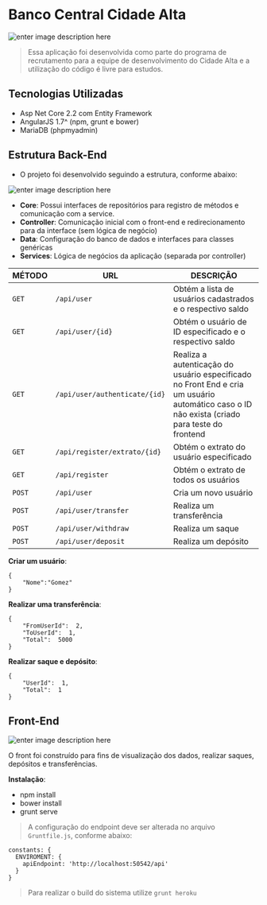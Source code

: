 # Banco Central Cidade Alta


![enter image description here](https://i.imgur.com/lvyxXWP.png)


> Essa aplicação foi desenvolvida como parte do programa de recrutamento para a equipe de desenvolvimento do Cidade Alta e a utilização do código é livre para estudos.

## Tecnologias Utilizadas

 - Asp Net Core 2.2 com Entity Framework
 - AngularJS 1.7^ (npm, grunt e bower)
 - MariaDB (phpmyadmin)

## Estrutura Back-End

 - O projeto foi desenvolvido seguindo a estrutura, conforme abaixo:
 
 ![enter image description here](https://i.imgur.com/ZqFpGIT.png)
 
 - **Core**: Possui interfaces de repositórios para registro de métodos e comunicação com a service.
 - **Controller**: Comunicação inicial com o front-end e redirecionamento para da interface (sem lógica de negócio)
 - **Data**: Configuração do banco de dados e interfaces para classes genéricas
 - **Services**: Lógica de negócios da aplicação (separada por controller)

|     MÉTODO           |     URL           |DESCRIÇÃO|
|----------------|----------------|-------------------------------|
| `GET` |`/api/user` |      Obtém a lista de usuários cadastrados e o respectivo saldo     |
|`GET`|`/api/user/{id}` |      Obtém o usuário de ID especificado e o respectivo saldo     |
|`GET`|`/api/user/authenticate/{id}` |      Realiza a autenticação do usuário especificado no Front End e cria um usuário automático caso o ID não exista (criado para teste do frontend     |
|`GET`|`/api/register/extrato/{id}` |      Obtém o extrato do usuário especificado     |
|`GET`|`/api/register` |      Obtém o extrato de todos os usuários     |
|`POST`|`/api/user` |      Cria um novo usuário     |
|`POST`|`/api/user/transfer` |      Realiza um transferência     |
|`POST`|`/api/user/withdraw` |      Realiza um saque     |
|`POST`|`/api/user/deposit` |      Realiza um depósito    |

**Criar um usuário**:

    {
        "Nome":"Gomez"
    }

**Realizar uma transferência**:

    {
	    "FromUserId":  2,
	    "ToUserId":  1,
	    "Total":  5000
    }

**Realizar saque e depósito**:

    {
    	"UserId":  1,
    	"Total":  1
    }

## Front-End

![enter image description here](https://i.imgur.com/bhsLBB2.png)

O front foi construído para fins de visualização dos dados, realizar saques, depósitos e transferências.

**Instalação**:
- npm install
- bower install
- grunt serve

> A configuração do endpoint deve ser alterada no arquivo `Gruntfile.js`, conforme abaixo:

    constants: {
      ENVIROMENT: {
        apiEndpoint: 'http://localhost:50542/api'
      }
    }

> Para realizar o build do sistema utilize `grunt heroku`
